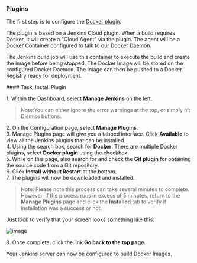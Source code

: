### Plugins

The first step is to configure the [Docker plugin](https://wiki.jenkins-ci.org/display/JENKINS/Docker+Plugin).

The plugin is based on a Jenkins Cloud plugin. When a build requires Docker, it will create a "Cloud Agent" via the plugin. The agent will be a Docker Container configured to talk to our Docker Daemon.

The Jenkins build job will use this container to execute the build and create the image before being stopped. The Docker Image will be stored on the configured Docker Daemon. The Image can then be pushed to a Docker Registry ready for deployment.

#### Task: Install Plugin

1\. Within the Dashboard, select **Manage Jenkins** on the left.<br>
>Note:You can either ignore the error warnings at the top, or simply hit Dismiss buttons.<br>

2\. On the Configuration page, select **Manage Plugins**.<br>
3\. Manage Plugins page will give you a tabbed interface. Click **Available** to view all the Jenkins plugins that can be installed.<br>
4\. Using the search box, search for **Docker**. There are multiple Docker plugins, select **Docker plugin** using the checkbox.<br>
5\. While on this page, also search for and check the **Git plugin** for obtaining the source code from a Git repository.<br>
6\. Click **Install without Restart** at the bottom.<br>
7\. The plugins will now be downloaded and installed.<br>

>Note: Please note this process can take several minutes to complete. However, if the process runs in excess of 5 minutes, return to the **Manage Plugins** page and click the **Installed** tab to verify if installation was a success or not.

Just look to verify that your screen looks something like this:

![image](https://user-images.githubusercontent.com/558905/37979556-dda177aa-31b6-11e8-9dae-c40673e3d196.png)

8\. Once complete, click the link **Go back to the top page**.

Your Jenkins server can now be configured to build Docker Images.
